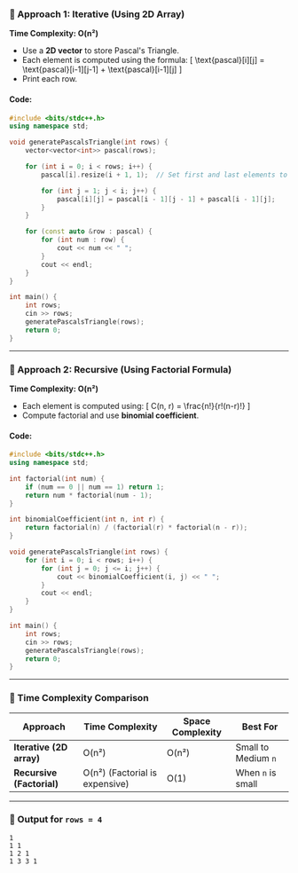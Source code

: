 ### **🔹 Approach 1: Iterative (Using 2D Array)**
**Time Complexity: O(n²)**
- Use a **2D vector** to store Pascal's Triangle.
- Each element is computed using the formula:
  \[
  \text{pascal}[i][j] = \text{pascal}[i-1][j-1] + \text{pascal}[i-1][j]
  \]
- Print each row.

#### **Code:**
```cpp
#include <bits/stdc++.h>
using namespace std;

void generatePascalsTriangle(int rows) {
    vector<vector<int>> pascal(rows);

    for (int i = 0; i < rows; i++) {
        pascal[i].resize(i + 1, 1);  // Set first and last elements to 1

        for (int j = 1; j < i; j++) {
            pascal[i][j] = pascal[i - 1][j - 1] + pascal[i - 1][j];
        }
    }

    for (const auto &row : pascal) {
        for (int num : row) {
            cout << num << " ";
        }
        cout << endl;
    }
}

int main() {
    int rows;
    cin >> rows;
    generatePascalsTriangle(rows);
    return 0;
}
```
---

### **🔹 Approach 2: Recursive (Using Factorial Formula)**
**Time Complexity: O(n²)**
- Each element is computed using:
  \[
  C(n, r) = \frac{n!}{r!(n-r)!}
  \]
- Compute factorial and use **binomial coefficient**.

#### **Code:**
```cpp
#include <bits/stdc++.h>
using namespace std;

int factorial(int num) {
    if (num == 0 || num == 1) return 1;
    return num * factorial(num - 1);
}

int binomialCoefficient(int n, int r) {
    return factorial(n) / (factorial(r) * factorial(n - r));
}

void generatePascalsTriangle(int rows) {
    for (int i = 0; i < rows; i++) {
        for (int j = 0; j <= i; j++) {
            cout << binomialCoefficient(i, j) << " ";
        }
        cout << endl;
    }
}

int main() {
    int rows;
    cin >> rows;
    generatePascalsTriangle(rows);
    return 0;
}
```
---

### **🔹 Time Complexity Comparison**
| **Approach**           | **Time Complexity** | **Space Complexity** | **Best For** |
|------------------------|--------------------|----------------------|--------------|
| **Iterative (2D array)**  | O(n²)              | O(n²)                 | Small to Medium `n` |
| **Recursive (Factorial)** | O(n²) (Factorial is expensive) | O(1) | When `n` is small |

---

### **🔹 Output for `rows = 4`**
```
1
1 1
1 2 1
1 3 3 1
```